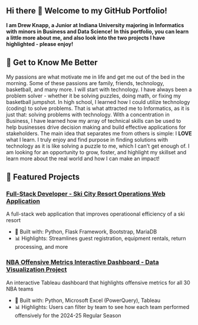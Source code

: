 ## Hi there 👋 Welcome to my GitHub Portfolio!

<!--
**Drew-Knapp/Drew-Knapp** is a ✨ _special_ ✨ repository because its `README.md` (this file) appears on your GitHub profile.

Here are some ideas to get you started:

- 🔭 I’m currently working on ...
- 🌱 I’m currently learning ...
- 👯 I’m looking to collaborate on ...
- 🤔 I’m looking for help with ...
- 💬 Ask me about ...
- 📫 How to reach me: ...
- 😄 Pronouns: ...
- ⚡ Fun fact: ...
-->
**I am Drew Knapp, a Junior at Indiana University majoring in Informatics with minors in Business and Data Science!**
**In this portfolio, you can learn a little more about me, and also look into the two projects I have highlighted - please enjoy!**

## 👤 Get to Know Me Better
My passions are what motivate me in life and get me out of the bed in the morning. Some of these passions are family, friends, technology, basketball, and many more. I will start with technology. I have always been a problem solver - whether it be solving puzzles, doing math, or fixing my basketball jumpshot. In high school, I learned how I could utilize technology (coding) to solve problems. That is what attracted me to Informatics, as it is just that: solving problems with technology. With a concentration in Business, I have learned how my array of technical skills can be used to help businesses drive decision making and build effective applications for stakeholders. The main idea that separates me from others is simple: I **LOVE** what I learn. I truly enjoy and find purpose in finding solutions with technology as it is like solving a puzzle to me, which I can't get enough of. I am looking for an opportunity to grow, foster, and highlight my skillset and learn more about the real world and how I can make an impact!

## 🚀 Featured Projects

### [Full-Stack Developer - Ski City Resort Operations Web Application](https://github.com/Drew-Knapp/project-ski-city)
A full-stack web application that improves operatioonal efficiency of a ski resort
- 🔧 Built with: Python, Flask Framework, Bootstrap, MariaDB
- 📊 Highlights: Streamlines guest registration, equipment rentals, return processing, and more

### [NBA Offensive Metrics Interactive Dashboard - Data Visualization Project](https://github.com/Drew-Knapp/Project-NBA-Dashboard)
An interactive Tableau dashboard that highlights offensive metrics for all 30 NBA teams
- 🔧 Built with: Python, Microsoft Excel (PowerQuery), Tableau
- 📊 Highlights: Users can filter by team to see how each team performed offensively for the 2024-25 Regular Season
